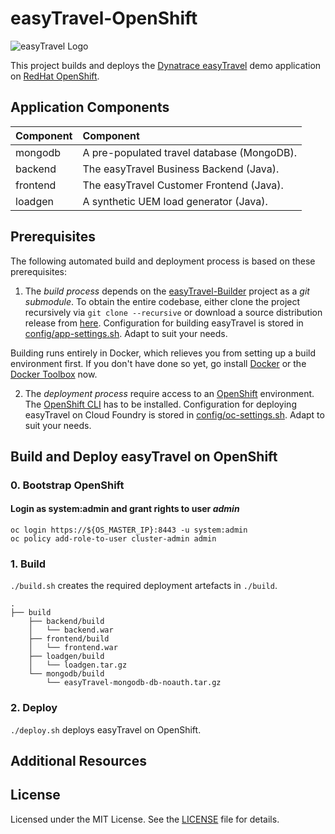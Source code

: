 # easyTravel-OpenShift

![easyTravel Logo](https://github.com/dynatrace-innovationlab/easyTravel-Builder/blob/images/easyTravel-logo.png)

This project builds and deploys the [Dynatrace easyTravel](https://community.dynatrace.com/community/display/DL/Demo+Applications+-+easyTravel) demo application on [RedHat OpenShift](https://www.openshift.com).

## Application Components

| Component | Component
|:----------|:---------
| mongodb   | A pre-populated travel database (MongoDB).
| backend   | The easyTravel Business Backend (Java).
| frontend  | The easyTravel Customer Frontend (Java).
| loadgen   | A synthetic UEM load generator (Java).

## Prerequisites

The following automated build and deployment process is based on these prerequisites:

1) The *build process* depends on the [easyTravel-Builder](https://github.com/dynatrace-innovationlab/easyTravel-Builder) project as a *git submodule*. To obtain the entire codebase, either clone the project recursively via `git clone --recursive` or download a source distribution release from [here](https://github.com/dynatrace-innovationlab/easyTravel-Builder/releases). Configuration for building easyTravel is stored in [config/app-settings.sh](https://github.com/dynatrace-innovationlab/easyTravel-OpenShift/blob/master/config/app-settings.sh). Adapt to suit your needs.

Building runs entirely in Docker, which relieves you from setting up a build environment first. If you don't have done so yet, go install [Docker](https://docs.docker.com/linux/step_one/) or the [Docker Toolbox](https://www.docker.com/products/docker-toolbox) now.

2) The *deployment process* require access to an [OpenShift](https://www.openshift.com) environment. The [OpenShift CLI](https://docs.openshift.org/latest/cli_reference/get_started_cli.html) has to be installed. Configuration for deploying easyTravel on Cloud Foundry is stored in [config/oc-settings.sh](https://github.com/dynatrace-innovationlab/easyTravel-OpenShift/blob/master/config/oc-settings.sh). Adapt to suit your needs.

## Build and Deploy easyTravel on OpenShift

### 0. Bootstrap OpenShift

#### Login as system:admin and grant rights to user *admin*

```
oc login https://${OS_MASTER_IP}:8443 -u system:admin
oc policy add-role-to-user cluster-admin admin
```

### 1. Build

`./build.sh` creates the required deployment artefacts in `./build`.

```
.
├── build
    ├── backend/build
    │   └── backend.war
    ├── frontend/build
    │   └── frontend.war
    ├── loadgen/build
    │   └── loadgen.tar.gz
    └── mongodb/build
        └── easyTravel-mongodb-db-noauth.tar.gz
```

### 2. Deploy

`./deploy.sh` deploys easyTravel on OpenShift.

## Additional Resources



## License

Licensed under the MIT License. See the [LICENSE](https://github.com/dynatrace-innovationlab/easyTravel-OpenShift/blob/master/LICENSE) file for details.